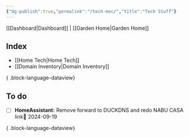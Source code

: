 ```yaml
---
{"dg-publish":true,"permalink":"/tech-moc/","title":"Tech Stuff"}
---
```


[[Dashboard\|Dashboard]] | [[Garden Home\|Garden Home]]
## Index

- [[Home Tech\|Home Tech]]
- [[Domain Inventory\|Domain Inventory]]

{ .block-language-dataview}

## To do

- [ ] **HomeAssistant:** Remove forward to DUCKDNS and redo NABU CASA link📅 2024-09-19

{ .block-language-dataview}

